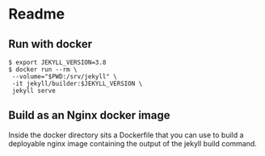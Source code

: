 # Readme

## Run with docker

```
$ export JEKYLL_VERSION=3.8
$ docker run --rm \
 --volume="$PWD:/srv/jekyll" \
 -it jekyll/builder:$JEKYLL_VERSION \
 jekyll serve
```

## Build as an Nginx docker image

Inside the docker directory sits a Dockerfile that you can use to build a deployable nginx image containing the output of the jekyll build command.